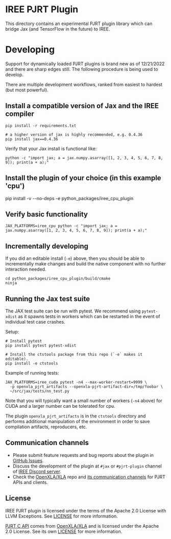 # IREE PJRT Plugin

This directory contains an experimental PJRT plugin library which can bridge
Jax (and TensorFlow in the future) to IREE.

# Developing

Support for dynamically loaded PJRT plugins is brand new as of 12/21/2022 and
there are sharp edges still. The following procedure is being used to develop.

There are multiple development workflows, ranked from easiest to hardest (but
most powerful).

## Install a compatible version of Jax and the IREE compiler

```shell
pip install -r requirements.txt

# a higher version of jax is highly recommended, e.g. 0.4.36
pip install jax==0.4.36
```

Verify that your Jax install is functional like:

```shell
python -c "import jax; a = jax.numpy.asarray([1, 2, 3, 4, 5, 6, 7, 8, 9]); print(a + a);"
```

## Install the plugin of your choice (in this example 'cpu')

pip install -v --no-deps -e python_packages/iree_cpu_plugin

## Verify basic functionality

```shell
JAX_PLATFORMS=iree_cpu python -c "import jax; a = jax.numpy.asarray([1, 2, 3, 4, 5, 6, 7, 8, 9]); print(a + a);"
```

## Incrementally developing

If you did an editable install (`-e`) above, then you should be able to incrementally
make changes and build the native component with no further interaction needed.

```shell
cd python_packages/iree_cpu_plugin/build/cmake
ninja
```

## Running the Jax test suite

The JAX test suite can be run with pytest. We recommend using `pytest-xdist`
as it spawns tests in workers which can be restarted in the event of individual
test case crashes.

Setup:

```
# Install pytest
pip install pytest pytest-xdist

# Install the ctstools package from this repo (`-e` makes it editable).
pip install -e ctstools
```

Example of running tests:

```
JAX_PLATFORMS=iree_cuda pytest -n4 --max-worker-restart=9999 \
  -p openxla_pjrt_artifacts --openxla-pjrt-artifact-dir=/tmp/foobar \
  ~/src/jax/tests/nn_test.py
```

Note that you will typically want a small number of workers (`-n4` above) for
CUDA and a larger number can be tolerated for cpu.

The plugin `openxla_pjrt_artifacts` is in the `ctstools` directory and
performs additional manipulation of the environment in order to save
compilation artifacts, reproducers, etc.

## Communication channels

* Please submit feature requests and bug reports about the plugin in [GitHub Issues](https://github.com/iree-org/iree/issues).
* Discuss the development of the plugin at `#jax` or `#pjrt-plugin` channel of [IREE Discord server](https://discord.gg/wEWh6Z9nMU).
* Check the [OpenXLA/XLA](https://github.com/openxla/xla) repo and [its communication channels](https://github.com/openxla/community?tab=readme-ov-file#communication-channels) for PJRT APIs and clients.

## License

IREE PJRT plugin is licensed under the terms of the Apache 2.0 License with
LLVM Exceptions. See [LICENSE](../../LICENSE) for more information.

[PJRT C API](./third_party/pjrt_c_api) comes from
[OpenXLA/XLA](https://github.com/openxla/xla) and is licensed under
the Apache 2.0 License. See its own [LICENSE](./third_party/pjrt_c_api/LICENSE) for more information.
